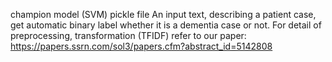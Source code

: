 champion model (SVM) pickle file
An input text, describing a patient case, get automatic binary label whether it is a dementia case or not.
For detail of preprocessing, transformation (TFIDF) refer to our paper: https://papers.ssrn.com/sol3/papers.cfm?abstract_id=5142808
